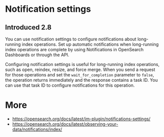 # Notification settings
## Introduced 2.8

You can use notification settings to configure notifications about long-running index operations. Set up automatic notifications when long-running index operations are complete by using Notifications in OpenSearch Dashboards or through the API.

Configuring notification settings is useful for long-running index operations, such as open, reindex, resize, and force merge. When you send a request for those operations and set the `wait_for_completion` parameter to `false`, the operation returns immediately and the response contains a task ID. You can use that task ID to configure notifications for this operation.


# More
- https://opensearch.org/docs/latest/im-plugin/notifications-settings/
- https://opensearch.org/docs/latest/observing-your-data/notifications/index/
